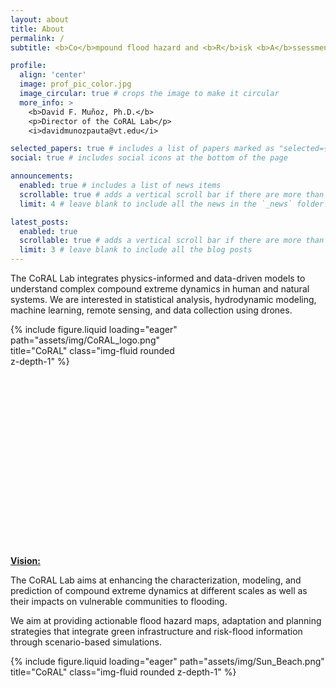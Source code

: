 ```yaml
---
layout: about
title: About
permalink: /
subtitle: <b>Co</b>mpound flood hazard and <b>R</b>isk <b>A</b>ssessment in <b>L</b>ow-lying areas (<b>CoRAL</b>).

profile:
  align: 'center'
  image: prof_pic_color.jpg
  image_circular: true # crops the image to make it circular
  more_info: >
    <b>David F. Muñoz, Ph.D.</b>
    <p>Director of the CoRAL Lab</p>
    <i>davidmunozpauta@vt.edu</i>

selected_papers: true # includes a list of papers marked as "selected={true}"
social: true # includes social icons at the bottom of the page

announcements:
  enabled: true # includes a list of news items
  scrollable: true # adds a vertical scroll bar if there are more than 3 news items
  limit: 4 # leave blank to include all the news in the `_news` folder

latest_posts:
  enabled: true
  scrollable: true # adds a vertical scroll bar if there are more than 3 new posts items
  limit: 3 # leave blank to include all the blog posts
---
```


The CoRAL Lab integrates physics-informed and data-driven models to understand complex compound extreme dynamics in human and natural systems. We are interested in statistical analysis, hydrodynamic modeling, machine learning, remote sensing, and data collection using drones.

<div class="row">
    <div style="height: 356px; width: 280px;">
      <div class="col-sm mt-2 mt-md-0">
        {% include figure.liquid loading="eager" path="assets/img/CoRAL_logo.png"
        title="CoRAL" class="img-fluid rounded z-depth-1" %}
      </div>
    </div>
</div>

<b><u>Vision:</u></b>

The CoRAL Lab aims at enhancing the characterization, modeling, and prediction of compound extreme dynamics at different scales as well as their impacts on vulnerable communities to flooding.

We aim at providing actionable flood hazard maps, adaptation and planning strategies that integrate green infrastructure and risk-flood information through scenario-based simulations.

<div class="row">
    <div style="height: 463px; width: 517px;">
      <div class="col-sm mt-2 mt-md-0">
        {% include figure.liquid loading="eager" path="assets/img/Sun_Beach.png"
        title="CoRAL" class="img-fluid rounded z-depth-1" %}
      </div>
    </div>
</div>